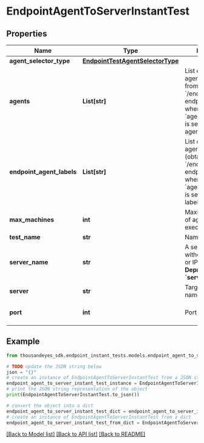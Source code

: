 # EndpointAgentToServerInstantTest


## Properties

Name | Type | Description | Notes
------------ | ------------- | ------------- | -------------
**agent_selector_type** | [**EndpointTestAgentSelectorType**](EndpointTestAgentSelectorType.md) |  | [optional] 
**agents** | **List[str]** | List of endpoint agent IDs (obtained from &#x60;/endpoint/agents&#x60; endpoint). Required when &#x60;agentSelectorType&#x60; is set to &#x60;specific-agent&#x60;. | [optional] 
**endpoint_agent_labels** | **List[str]** | List of endpoint agent label IDs (obtained from &#x60;/endpoint/labels&#x60; endpoint), required when &#x60;agentSelectorType&#x60; is set to &#x60;agent-labels&#x60;. | [optional] 
**max_machines** | **int** | Maximum number of agents which can execute the test. | [optional] [default to 25]
**test_name** | **str** | Name of the test. | 
**server_name** | **str** | A server address without a protocol or IP address. **Deprecated, use &#x60;server&#x60; instead**. | [optional] 
**server** | **str** | Target domain name or IP address. | 
**port** | **int** | Port number. | [optional] [default to 443]

## Example

```python
from thousandeyes_sdk.endpoint_instant_tests.models.endpoint_agent_to_server_instant_test import EndpointAgentToServerInstantTest

# TODO update the JSON string below
json = "{}"
# create an instance of EndpointAgentToServerInstantTest from a JSON string
endpoint_agent_to_server_instant_test_instance = EndpointAgentToServerInstantTest.from_json(json)
# print the JSON string representation of the object
print(EndpointAgentToServerInstantTest.to_json())

# convert the object into a dict
endpoint_agent_to_server_instant_test_dict = endpoint_agent_to_server_instant_test_instance.to_dict()
# create an instance of EndpointAgentToServerInstantTest from a dict
endpoint_agent_to_server_instant_test_from_dict = EndpointAgentToServerInstantTest.from_dict(endpoint_agent_to_server_instant_test_dict)
```
[[Back to Model list]](../README.md#documentation-for-models) [[Back to API list]](../README.md#documentation-for-api-endpoints) [[Back to README]](../README.md)


